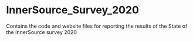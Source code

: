 # InnerSource_Survey_2020
Contains the code and website files for reporting the results of the State of the InnerSource survey 2020

